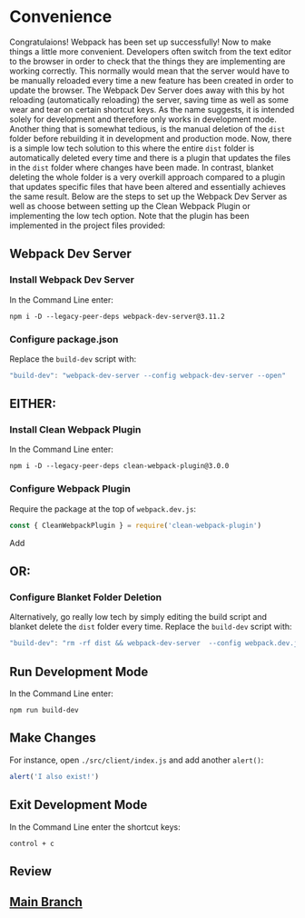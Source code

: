 # Convenience
Congratulaions! Webpack has been set up successfully! Now to make things a little more convenient. Developers often switch from the text editor to the browser in order to check that the things they are implementing are working correctly. This normally would mean that the server would have to be manually reloaded every time a new feature has been created in order to update the browser. The Webpack Dev Server does away with this by hot reloading (automatically reloading) the server, saving time as well as some wear and tear on certain shortcut keys. As the name suggests, it is intended solely for development and therefore only works in development mode. Another thing that is somewhat tedious, is the manual deletion of the `dist` folder before rebuilding it in development and production mode. Now, there is a simple low tech solution to this where the entire `dist` folder is automatically deleted every time and there is a plugin that updates the files in the `dist` folder where changes have been made. In contrast, blanket deleting the whole folder is a very overkill approach compared to a plugin that updates specific files that have been altered and essentially achieves the same result. Below are the steps to set up the Webpack Dev Server as well as choose between setting up the Clean Webpack Plugin or implementing the low tech option. Note that the plugin has been implemented in the project files provided:

## Webpack Dev Server
### Install Webpack Dev Server
In the Command Line enter:
```
npm i -D --legacy-peer-deps webpack-dev-server@3.11.2
```

### Configure package.json
Replace the `build-dev` script with:
```js
"build-dev": "webpack-dev-server --config webpack-dev-server --open"
```

## EITHER:
### Install Clean Webpack Plugin
In the Command Line enter:
```
npm i -D --legacy-peer-deps clean-webpack-plugin@3.0.0
```

### Configure Webpack Plugin
Require the package at the top of `webpack.dev.js`:
```js
const { CleanWebpackPlugin } = require('clean-webpack-plugin')
```
Add 

## OR:
### Configure Blanket Folder Deletion
Alternatively, go really low tech by simply editing the build script and blanket delete the `dist` folder every time. Replace the `build-dev` script with:
```js
"build-dev": "rm -rf dist && webpack-dev-server  --config webpack.dev.js --open"
```

## Run Development Mode
In the Command Line enter:
```
npm run build-dev
```

## Make Changes
For instance, open `./src/client/index.js` and add another `alert()`:
```js
alert('I also exist!')
```

## Exit Development Mode
In the Command Line enter the shortcut keys:
```
control + c
```

## Review

## [Main Branch](https://github.com/michihodges/webpack-basics)
